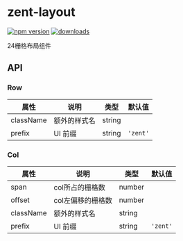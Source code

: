 # zent-layout

[![npm version](https://img.shields.io/npm/v/zent-layout.svg?style=flat)](https://www.npmjs.com/package/zent-layout) [![downloads](https://img.shields.io/npm/dt/zent-layout.svg)](https://www.npmjs.com/package/zent-layout)

24栅格布局组件

## API

### Row

| 属性        | 说明     | 类型     | 默认值      |
| --------- | ------ | ------ | -------- |
| className | 额外的样式名 | string |          |
| prefix    | UI 前缀  | string | `'zent'` |

### Col

| 属性        | 说明         | 类型     | 默认值      |
| --------- | ---------- | ------ | -------- |
| span      | col所占的栅格数  | number |          |
| offset    | col左偏移的栅格数 | number |          |
| className | 额外的样式名     | string |          |
| prefix    | UI 前缀      | string | `'zent'` |
